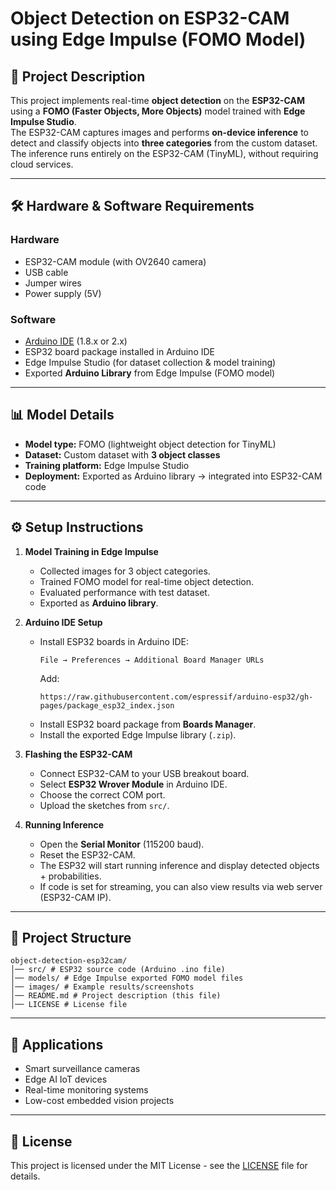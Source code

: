 # Object Detection on ESP32-CAM using Edge Impulse (FOMO Model)

## 📌 Project Description
This project implements real-time **object detection** on the **ESP32-CAM** using a **FOMO (Faster Objects, More Objects)** model trained with **Edge Impulse Studio**.  
The ESP32-CAM captures images and performs **on-device inference** to detect and classify objects into **three categories** from the custom dataset.  
The inference runs entirely on the ESP32-CAM (TinyML), without requiring cloud services.

---

## 🛠️ Hardware & Software Requirements
### Hardware
- ESP32-CAM module (with OV2640 camera)
- USB cable
- Jumper wires
- Power supply (5V)

### Software
- [Arduino IDE](https://www.arduino.cc/en/software) (1.8.x or 2.x)
- ESP32 board package installed in Arduino IDE
- Edge Impulse Studio (for dataset collection & model training)
- Exported **Arduino Library** from Edge Impulse (FOMO model)

---

## 📊 Model Details
- **Model type:** FOMO (lightweight object detection for TinyML)
- **Dataset:** Custom dataset with **3 object classes**
- **Training platform:** Edge Impulse Studio
- **Deployment:** Exported as Arduino library → integrated into ESP32-CAM code

---

## ⚙️ Setup Instructions
1. **Model Training in Edge Impulse**
   - Collected images for 3 object categories.
   - Trained FOMO model for real-time object detection.
   - Evaluated performance with test dataset.
   - Exported as **Arduino library**.

2. **Arduino IDE Setup**
   - Install ESP32 boards in Arduino IDE:  
     ```
     File → Preferences → Additional Board Manager URLs
     ```
     Add:  
     ```
     https://raw.githubusercontent.com/espressif/arduino-esp32/gh-pages/package_esp32_index.json
     ```
   - Install ESP32 board package from **Boards Manager**.
   - Install the exported Edge Impulse library (`.zip`).

3. **Flashing the ESP32-CAM**
   - Connect ESP32-CAM to your USB breakout board.  
   - Select **ESP32 Wrover Module** in Arduino IDE.  
   - Choose the correct COM port.  
   - Upload the sketches from `src/`.

4. **Running Inference**
   - Open the **Serial Monitor** (115200 baud).  
   - Reset the ESP32-CAM.  
   - The ESP32 will start running inference and display detected objects + probabilities.  
   - If code is set for streaming, you can also view results via web server (ESP32-CAM IP).

---

## 📂 Project Structure
```
object-detection-esp32cam/
│── src/ # ESP32 source code (Arduino .ino file)
│── models/ # Edge Impulse exported FOMO model files
│── images/ # Example results/screenshots
│── README.md # Project description (this file)
│── LICENSE # License file
```
---

## 🚀 Applications
- Smart surveillance cameras  
- Edge AI IoT devices  
- Real-time monitoring systems  
- Low-cost embedded vision projects  

---

## 📜 License
This project is licensed under the MIT License - see the [LICENSE](LICENSE) file for details.
